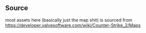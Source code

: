 ## Source
most assets here (basically just the map shit) is sourced from https://developer.valvesoftware.com/wiki/Counter-Strike_2/Maps